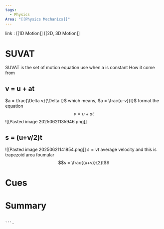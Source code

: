 ```yaml
---
tags:
  - Physics
Area: "[[Physics Mechanics]]"
---
```

link : [[1D Motion]] [[2D, 3D Motion]]
# SUVAT
SUVAT is the set of motion equation use when a is constant
How it come from
## v = u + at
$a = \frac{\Delta v}{\Delta t}$ which means, $a = \frac{u-v}{t}$ 
format the equation
$$v = u +at$$
![[Pasted image 20250621135946.png]]
## s = (u+v/2)t
![[Pasted image 20250621141854.png]]
$s = vt$
average velocity and this is trapezoid area foumular
$$s = \frac{(u+v)}{2}t$$

# Cues
# Summary
```

```-